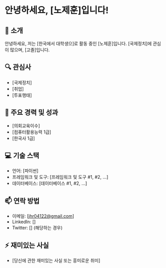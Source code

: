 # 안녕하세요, [노제훈]입니다!

## 👋 소개
안녕하세요, 저는 [한국에서 대학생으]로 활동 중인 [노제훈]입니다. [국제정치]에 관심이 많으며, [고졸]입니다.

## 🔍 관심사
- [국제정치]
- [취업]
- [투표행태]

## 🌟 주요 경력 및 성과
- [의회교육이수]
- [컴퓨터활용능력 1급]
- [한국사 1급]

## 💻 기술 스택
- 언어: [파이썬]
- 프레임워크 및 도구: [프레임워크 및 도구 #1, #2, ...]
- 데이터베이스: [데이터베이스 #1, #2, ...]

## 📫 연락 방법
- 이메일: [jhr04122@gmail.com]
- LinkedIn: []
- Twitter: [] (해당하는 경우)

## ⚡ 재미있는 사실
- [당신에 관한 재미있는 사실 또는 흥미로운 취미]
